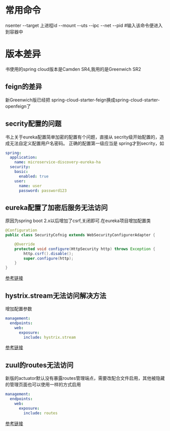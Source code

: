 # 常用命令
nsenter --target 上进程id --mount --uts --ipc --net --pid  #输入该命令便进入到容器中

# 版本差异
书使用的spring cloud版本是Camden SR4,我用的是Greenwich SR2
## feign的差异
新Greenwich版已经把 spring-cloud-starter-feign换成spring-cloud-starter-openfeign了
## secrity配置的问题
书上关于eureka配置简单加密的配置有个问题，直接从 secrity级开始配置的，造成无法自定义配置用户名密码。
正确的配置第一级应当是 spring才到secrity，如
```yaml
spring:
  application:
    name: microservice-discovery-eureka-ha
  security:
    basic:
      enabled: true
    user:
      name: user
      password: password123
```
## eureka配置了加密后服务无法访问
原因为spring boot 2.x以后增加了csrf,关闭即可.在eureka项目增加配置类
```java
@Configuration
public class SecurityCofnig extends WebSecurityConfigurerAdapter {

    @Override
    protected void configure(HttpSecurity http) throws Exception {
        http.csrf().disable();
        super.configure(http);
    }
}

```
[参考链接](https://www.cnblogs.com/whm-blog/p/10847139.html)

## hystrix.stream无法访问解决方法
增加配置参数
```yaml
management:
  endpoints:
    web:
      exposure:
        include: hystrix.stream
```
[参考链接](https://windmt.com/2018/04/16/spring-cloud-5-hystrix-dashboard/)

## zuul的routes无法访问
新版的actuator默认没有暴露routes管理端点，需要改配合文件启用，其他被隐藏的管理页面也可以使用一样的方式启用
```yaml
management:
  endpoints:
    web:
      exposure:
        include: routes
```
[参考链接](https://blog.csdn.net/wuliu_cui/article/details/86578890)